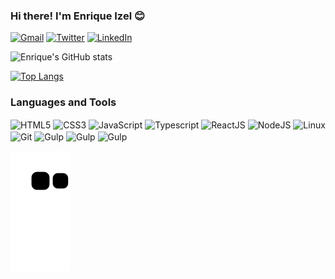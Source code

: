 <!--
**EnriqueIzel2/EnriqueIzel2** is a ✨ _special_ ✨ repository because its `README.md` (this file) appears on your GitHub profile.

Here are some ideas to get you started:

- 🔭 I’m currently working on ...
- 🌱 I’m currently learning ...
- 👯 I’m looking to collaborate on ...
- 🤔 I’m looking for help with ...
- 💬 Ask me about ...
- 📫 How to reach me: ...
- 😄 Pronouns: ...
- ⚡ Fun fact: ...
-->

### Hi there! I'm Enrique Izel 😊

[![Gmail](https://img.shields.io/badge/Gmail-D14836?style=for-the-badge&logo=gmail&logoColor=white)](mailto:eleaoizel@gmail.com)
[![Twitter](https://img.shields.io/badge/Twitter-1DA1F2?style=for-the-badge&logo=twitter&logoColor=white)](https://twitter.com/Enrique_Izel)
[![LinkedIn](https://img.shields.io/badge/LinkedIn-0077B5?style=for-the-badge&logo=linkedin&logoColor=white)](https://www.linkedin.com/in/enrique-izel-developer)

![Enrique's GitHub stats](https://github-readme-stats.vercel.app/api?username=EnriqueIzel2&show_icons=true&theme=dark)

[![Top Langs](https://github-readme-stats.vercel.app/api/top-langs/?username=EnriqueIzel2&layout=compact&langs_count=8&theme=dark)](https://github.com/anuraghazra/github-readme-stats)

### Languages and Tools

<div style="display: inline-block">
  <img align="center" alt="HTML5" height="30" width="40" src="https://cdn.jsdelivr.net/gh/devicons/devicon/icons/html5/html5-original.svg" />

  <img align="center" alt="CSS3" height="30" width="40" src="https://cdn.jsdelivr.net/gh/devicons/devicon/icons/css3/css3-original.svg" />

  <img align="center" alt="JavaScript" height="30" width="40" src="https://cdn.jsdelivr.net/gh/devicons/devicon/icons/javascript/javascript-original.svg" />
  
  <img align="center" alt="Typescript" height="30" width="40" src="https://cdn.jsdelivr.net/gh/devicons/devicon/icons/typescript/typescript-original.svg" />


  <img align="center" alt="ReactJS" height="30" width="40" src="https://cdn.jsdelivr.net/gh/devicons/devicon/icons/react/react-original.svg" />

  <img align="center" alt="NodeJS" height="30" width="40" src="https://cdn.jsdelivr.net/gh/devicons/devicon/icons/nodejs/nodejs-original.svg" />
  
  <img align="center" alt="Linux" height="30" width="40" src="https://cdn.jsdelivr.net/gh/devicons/devicon/icons/linux/linux-original.svg" />
  
  <img align="center" alt="Git" height="30" width="40" src="https://cdn.jsdelivr.net/gh/devicons/devicon/icons/git/git-original.svg" />
  
  <img align="center" alt="Gulp" height="30" width="40" src="https://cdn.jsdelivr.net/gh/devicons/devicon/icons/gulp/gulp-plain.svg" />
  
  <img align="center" alt="Gulp" height="30" width="40" src="https://cdn.jsdelivr.net/gh/devicons/devicon/icons/webpack/webpack-original.svg" />
  
  <img align="center" alt="Gulp" height="30" width="40" src="https://cdn.jsdelivr.net/gh/devicons/devicon/icons/bootstrap/bootstrap-original.svg" />
</div>

![Snake animation](https://github.com/EnriqueIzel2/EnriqueIzel2/blob/output/github-contribution-grid-snake.svg)
